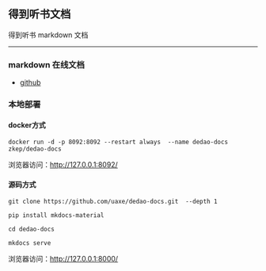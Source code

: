## 得到听书文档

得到听书 markdown 文档

----

###  markdown 在线文档

 * [github](https://uaxe.github.io/dedao-docs/)

### 本地部署

#### docker方式
```shell
docker run -d -p 8092:8092 --restart always  --name dedao-docs  zkep/dedao-docs
```
浏览器访问：<http://127.0.0.1:8092/>


#### 源码方式
```shell
git clone https://github.com/uaxe/dedao-docs.git  --depth 1

pip install mkdocs-material

cd dedao-docs

mkdocs serve
```

浏览器访问：<http://127.0.0.1:8000/>